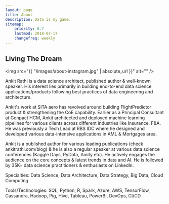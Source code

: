 ```yaml
---
layout: page
title: About
description: Data is my game.
sitemap:
    priority: 0.7
    lastmod: 2018-03-17
    changefreq: weekly
---
```

## Living The Dream

<span class="image left"><img src="{{ "/images/about-instagram.jpg" | absolute_url }}" alt="" /></span>

Ankit Rathi is a data science architect, published author & well-known speaker. His interest lies primarily in building end-to-end data science applications/products following best practices of data engineering and architecture.

Ankit's work at SITA aero has revolved around building FlightPredictor product & strengthening the CoE capability. Earlier as a Principal Consultant at Genpact HCM, Ankit architected and deployed machine learning pipelines for various clients across different industries like Insurance, F&A. He was previously a Tech Lead at RBS IDC where he designed and developed various data-intensive applications in AML & Mortgages area.

Ankit is a published author for various leading publications (check ankitrathi.com/blog) & he is also a regular speaker at various data science conferences (Kaggle Days, PyData, Amity etc). He actively engages the audience on the core concepts & latest trends in data and AI. He is followed by 35K+ data science practitioners & enthusiasts on LinkedIn.


Specialties: Data Science, Data Architecture, Data Strategy, Big Data, Cloud Computing

Tools/Technologies: SQL, Python, R, Spark, Azure, AWS, TensorFlow, Cassandra, Hadoop, Pig, Hive, Tableau, PowerBI, DevOps, CI/CD 

<br /><br /><br /><br /><br /><br />
